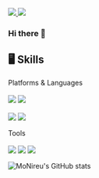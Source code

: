<a href="https://velog.io/@mo_nireu" target="_blank"><img src="https://img.shields.io/badge/Blog-FF5722?style=flat&logo=Blogger&logoColor=FFFFFF"/>
<a href="버튼을 눌렀을 때 이동할 링크" target="_blank"><img src="https://img.shields.io/badge/monireu.dev@gmail.com-EA4335?style=flat&logo=Gmail&logoColor=FFFFFF"/></a>

### Hi there 👋




## 🖥 Skills
Platforms & Languages
<br></br>
<a href="버튼을 눌렀을 때 이동할 링크" target="_blank"><img src="https://img.shields.io/badge/Apple-222222?style=flat&logo=Apple&logoColor=FFFFFF"/></a>
<a href="버튼을 눌렀을 때 이동할 링크" target="_blank"><img src="https://img.shields.io/badge/Apple Music-FA243C?style=flat&logo=AppleMusic&logoColor=FFFFFF"/></a>
<br></br>
<a href="버튼을 눌렀을 때 이동할 링크" target="_blank"><img src="https://img.shields.io/badge/Swift-F05138?style=flat&logo=swift&logoColor=FFFFFF"/></a>
<a href="버튼을 눌렀을 때 이동할 링크" target="_blank"><img src="https://img.shields.io/badge/Python-3776AB?style=flat&logo=python&logoColor=FFFFFF"/></a>

Tools
<br></br>
<a href="버튼을 눌렀을 때 이동할 링크" target="_blank"><img src="https://img.shields.io/badge/ReactiveX-B7178C?style=flat&logo=ReactiveX&logoColor=FFFFFF"/></a>
<a href="버튼을 눌렀을 때 이동할 링크" target="_blank"><img src="https://img.shields.io/badge/Firebase-FFCA28?style=flat&logo=Firebase&logoColor=FFFFFF"/></a>
<a href="버튼을 눌렀을 때 이동할 링크" target="_blank"><img src="https://img.shields.io/badge/Realm-39477F?style=flat&logo=realm&logoColor=FFFFFF"/></a>


![MoNireu's GitHub stats](https://github-readme-stats.vercel.app/api?username=MoNireu&show_icons=true&theme=slateorange)
<!-- ![MoNireu's GitHub stats](https://github-readme-stats.vercel.app/api?username=MoNireu&show_icons=true&theme=swift) -->


<!--
**MoNireu/MoNireu** is a ✨ _special_ ✨ repository because its `README.md` (this file) appears on your GitHub profile.


Here are some ideas to get you started:

- 🔭 I’m currently working on ...
- 🌱 I’m currently learning ...
- 👯 I’m looking to collaborate on ...
- 🤔 I’m looking for help with ...
- 💬 Ask me about ...
- 📫 How to reach me: ...
- 😄 Pronouns: ...
- ⚡ Fun fact: ...
-->
